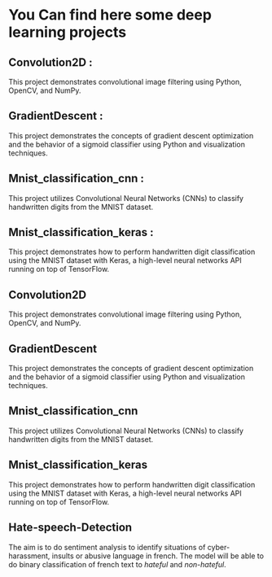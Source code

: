 # You Can find here some deep learning projects
## Convolution2D :  
This project demonstrates convolutional image filtering using Python, OpenCV, and NumPy. 
## GradientDescent : 
This project demonstrates the concepts of gradient descent optimization and the behavior 
of a sigmoid classifier using Python and visualization techniques. 
## Mnist_classification_cnn : 
This project utilizes Convolutional Neural Networks (CNNs) to classify handwritten digits 
from the MNIST dataset. 
## Mnist_classification_keras :
This project demonstrates how to perform handwritten digit classification using the MNIST 
dataset with Keras, a high-level neural networks API running on top of TensorFlow.
## Convolution2D
This project demonstrates convolutional image filtering using Python, OpenCV, and NumPy. 
## GradientDescent
This project demonstrates the concepts of gradient descent optimization and the behavior 
of a sigmoid classifier using Python and visualization techniques. 
## Mnist_classification_cnn
This project utilizes Convolutional Neural Networks (CNNs) to classify handwritten digits
from the MNIST dataset. 
## Mnist_classification_keras
This project demonstrates how to perform handwritten digit classification using the MNIST 
dataset with Keras, a high-level neural networks API running on top of TensorFlow.
## Hate-speech-Detection
The aim is to do sentiment analysis to identify situations of cyber-harassment, insults 
or abusive language in french. The model will be able to do binary classification of french
text to *hateful* and *non-hateful*.
